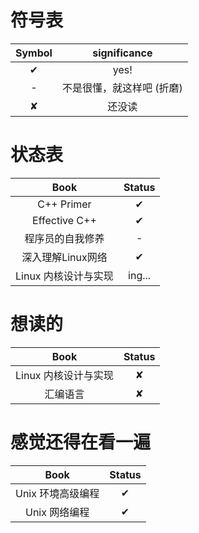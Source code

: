 # 符号表
| Symbol | significance | 
| :---: | :---: |
| ✔ | yes! |
| - | 不是很懂，就这样吧 (折磨) |
| ✘ | 还没读 |

# 状态表
| Book | Status | 
| :---: | :---: |
| C++ Primer | ✔ |
| Effective C++ | ✔ |
| 程序员的自我修养 | - |
| 深入理解Linux网络 | ✔ | 
| Linux 内核设计与实现 | ing... |

# 想读的
| Book | Status | 
| :---: | :---: |
| Linux 内核设计与实现 | ✘ |
| 汇编语言 | ✘ |
# 感觉还得在看一遍

| Book | Status | 
| :---: | :---: |
| Unix 环境高级编程 | ✔ |
| Unix 网络编程 | ✔ |



